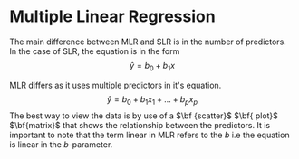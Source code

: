 # Multiple Linear Regression
The main difference between MLR and SLR is in the number of predictors. In the case of SLR, the equation is in the form
$$\hat{y} = b_0 + b_1x $$


MLR differs as it uses multiple predictors in it's equation.
$$\hat{y} = b_0 + b_1x_1 + \dots + b_px_p$$
The best way to view the data is by use of a $\bf {scatter}$ $\bf{ plot}$ $\bf{matrix}$ that shows the relationship between the predictors.
It is important to note that the term linear in MLR refers to the $b$ i.e the equation is linear in the $b$-parameter.
<!--stackedit_data:
eyJoaXN0b3J5IjpbNDg0MjI0MDEwLDg5MjE4ODYwMywyMDUzMD
Y0ODMyLC00MTMwMDY0LC0xODE1MTUwNjksNTcwNTI1NzM0LC05
NjE4OTc4M119
-->